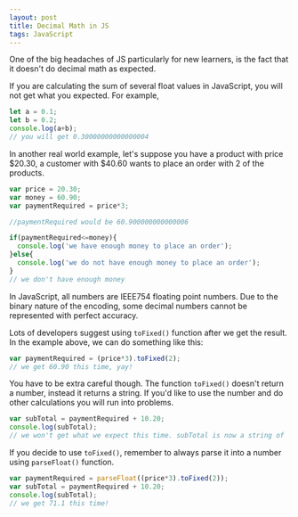 ```yaml
---
layout: post
title: Decimal Math in JS
tags: JavaScript
---
```


One of the big headaches of JS particularly for new learners, is the fact that it doesn't do decimal math as expected.

If you are calculating the sum of several float values in JavaScript, you will not get what you expected. For example,

```js
let a = 0.1;
let b = 0.2;
console.log(a+b);
// you will get 0.30000000000000004
```

In another real world example, let's suppose you have a product with price $20.30, a customer with $40.60 wants to place an order with 2 of the products.

```js
var price = 20.30;
var money = 60.90;
var paymentRequired = price*3;

//paymentRequired would be 60.900000000000006

if(paymentRequired<=money){
  console.log('we have enough money to place an order');
}else{
  console.log('we do not have enough money to place an order');
}
// we don't have enough money 

```

In JavaScript, all numbers are IEEE754 floating point numbers. Due to the binary nature of the encoding, some decimal numbers cannot be represented with perfect accuracy. 

Lots of developers suggest using `toFixed()` function after we get the result. In the example above, we can do something like this:

```js
var paymentRequired = (price*3).toFixed(2);
// we get 60.90 this time, yay!
```

You have to be extra careful though. The function `toFixed()` doesn't return a number, instead it returns a string. If you'd like to use the number and do other calculations you will run into problems.

```js
var subTotal = paymentRequired + 10.20;
console.log(subTotal);
// we won't get what we expect this time. subTotal is now a string of '60.9010.2'
```

If you decide to use `toFixed()`, remember to always parse it into a number using `parseFloat()` function. 

```js
var paymentRequired = parseFloat((price*3).toFixed(2));
var subTotal = paymentRequired + 10.20;
console.log(subTotal);
// we get 71.1 this time!
```
